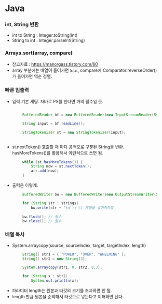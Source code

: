 # Java

### int, String 변환

- int to String : Integer.toString(int)
- String to int : Integer.parseInt(String)

### Arrays.sort(array, compare)

- 참고자료 : https://manorgass.tistory.com/60
- array 부분에는 배열이 들어가면 되고, compare에 Comparator.reverseOrder() 가 들어가면 역순 정렬. 


### 빠른 입출력

- 입력 기본 세팅. 자바로 PS를 한다면 거의 필수일 듯.

```java

        BufferedReader bf = new BufferedReader(new InputStreamReader(System.in));

        String input = bf.readLine();

        StringTokenizer st = new StringTokenizer(input);
    
```

- st.nextToken() 호출할 때 마다 공백으로 구분된 String을 반환. hasMoreTokens()를 활용해서 이런식으로 쓰면 됨.

```java
        while (st.hasMoreTokens()) {
            String now = st.nextToken();
            arr.add(now);
        }
```


- 출력은 이렇게.

```java
        BufferedWriter bw = new BufferedWriter(new OutputStreamWriter(System.out));

        for (String str : strings)
            bw.write(str + '\n'); // 개행을 넣어줘야함
        
        bw.flush(); // 필수
        bw.close(); // 필수
```


### 배열 복사

- System.arraycopy(source, sourceIndex, target, targetIndex, length)
```java
        String[] str1 = { "POWER", "OVER", "WHELMING" };
        String[] str2 = new String[3];

        System.arraycopy(str1, 0, str2, 0,3);

        for (String x : str2)
            System.out.println(x);
```

- 파라미터 length는 원본과 타깃의 크기를 초과하면 안 됨.
- length 만큼 원본을 순회해서 타깃으로 넣는다고 이해하면 된다.
